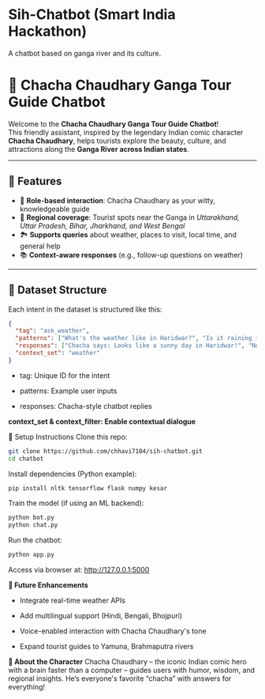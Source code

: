 # Sih-Chatbot  (Smart India Hackathon)
<p> A chatbot based on ganga river and its culture. </p>

# 🧳 Chacha Chaudhary Ganga Tour Guide Chatbot
Welcome to the **Chacha Chaudhary Ganga Tour Guide Chatbot**!  
This friendly assistant, inspired by the legendary Indian comic character **Chacha Chaudhary**, helps tourists explore the beauty, culture, and attractions along the **Ganga River across Indian states**.

---

## 🌟 Features

- 🤖 **Role-based interaction**: Chacha Chaudhary as your witty, knowledgeable guide  
- 🌊 **Regional coverage**: Tourist spots near the Ganga in *Uttarakhand, Uttar Pradesh, Bihar, Jharkhand, and West Bengal*  
- 🏞️ **Supports queries** about weather, places to visit, local time, and general help  
- 📚 **Context-aware responses** (e.g., follow-up questions on weather)

---

## 📁 Dataset Structure

Each intent in the dataset is structured like this:

```json
{
  "tag": "ask_weather",
  "patterns": ["What's the weather like in Haridwar?", "Is it raining in Varanasi?"],
  "responses": ["Chacha says: Looks like a sunny day in Haridwar!", "No rain in Varanasi today, enjoy your trip!"],
  "context_set": "weather"
}
```

- tag: Unique ID for the intent

- patterns: Example user inputs

- responses: Chacha-style chatbot replies

**context_set & context_filter: Enable contextual dialogue**

🚀 Setup Instructions
Clone this repo:

```bash
git clone https://github.com/chhavi7104/sih-chatbot.git
cd chatbot
```
Install dependencies (Python example):

```bash
pip install nltk tensorflow flask numpy kesar
```
Train the model (if using an ML backend):

```bash
python bot.py
python chat.py
```
Run the chatbot:

```bash
python app.py
```
Access via browser at: http://127.0.0.1:5000

**🧠 Future Enhancements**
- Integrate real-time weather APIs

- Add multilingual support (Hindi, Bengali, Bhojpuri)

- Voice-enabled interaction with Chacha Chaudhary's tone

- Expand tourist guides to Yamuna, Brahmaputra rivers

**👳 About the Character**
Chacha Chaudhary – the iconic Indian comic hero with a brain faster than a computer – guides users with humor, wisdom, and regional insights. He’s everyone's favorite “chacha” with answers for everything!

